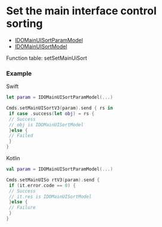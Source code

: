 # Set the main interface control sorting
* [IDOMainUISortParamModel](../model/IDOMainUISortParamModel.md)
* [IDOMainUISortModel](../model/IDOMainUISortModel.md)

Function table: setSetMainUiSort

### Example

 Swift
```swift
let param = IDOMainUISortParamModel(...)

Cmds.setMainUISortV3(param).send { rs in
 if case .success(let obj) = rs {
 // Success
 // obj is IDOMainUISortModel
 }else {
 // Failed
 }
}
```

Kotlin
```kotlin
val param = IDOMainUISortParamModel(...)

Cmds.setMainUISo rtV3(param).send {
 if (it.error.code == 0) {
 // Success
 // it.res is IDOMainUISortModel
 }else {
 // Failure
 }
}
```
